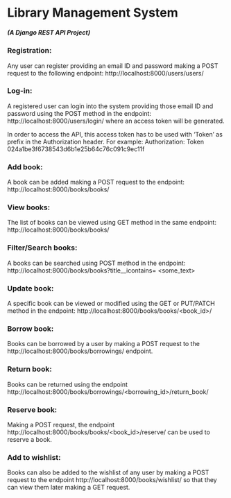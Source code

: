 # Library Management System
 ##### (A Django REST API Project)

### Registration: 
Any user can register providing an email ID and password making a  POST request to the following endpoint: http://localhost:8000/users/users/

### Log-in: 
A registered user can login into the system providing those email ID and password using the POST method in the endpoint: http://localhost:8000/users/login/  where an access token will be generated. 

In order to access the API, this access token has to be used with ‘Token’ as prefix in the 
Authorization header. For example: 
Authorization: Token 024a1be3f6738543d6b1e25b64c76c091c9ec11f

### Add book: 
A book can be added making a POST request to the endpoint: http://localhost:8000/books/books/

### View books: 
The list of books can be viewed using GET method in the same endpoint: http://localhost:8000/books/books/

### Filter/Search books: 
A books can be searched using POST method in the endpoint: http://localhost:8000/books/books?title__icontains= <some_text>

### Update book: 
A specific book can be viewed or modified using the GET or PUT/PATCH method in the endpoint: http://localhost:8000/books/books/<book_id>/

### Borrow book:  
Books can be borrowed by a user by making a POST request to the http://localhost:8000/books/borrowings/  endpoint. 

### Return book: 
Books can be returned using the endpoint http://localhost:8000/books/borrowings/<borrowing_id>/return_book/  

### Reserve book: 
Making a POST request, the endpoint http://localhost:8000/books/books/<book_id>/reserve/  can be used to reserve a book.

### Add to wishlist: 
Books can also be added to the wishlist of any user by making a POST request to the endpoint http://localhost:8000/books/wishlist/  so that they can view them later making a GET request.
